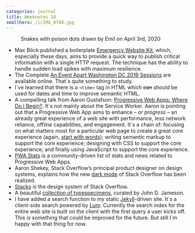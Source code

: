 ```yaml
---
categories: journal
title: Weeknotes 14
smallhero: /i/IMG_0768.jpg
---
```

<figure><figcaption>Snakes with poison dots drawn by Emil on April 3rd, 2020</figcaption></figure>

- Max Böck published a boilerplate [Emergency Website Kit](https://mxb.dev/blog/emergency-website-kit/), which, especially these days, aims to provide a quick way to publish critical information with a single HTTP request. The technique has the ability to handle sudden load spikes with maximum resilience.
- The Complete [An Event Apart Washington DC 2019 Sessions](https://aneventapart.com/news/post/the-complete-aea-dc-2019-now-online) are available online. That´s quite something to study.
- I´ve learned that there is a <code>&lt;time&gt;</code> tag in HTML which <s>can</s> should be used for dates and time to improve semantic HTML.
- A compelling talk from Aaron Gustafson: [Progressive Web Apps: Where Do I Begin?](https://aneventapart.com/news/post/progressive-web-apps-where-do-i-begin-aea-video). It´s not mainly about the Service Worker. Aaron is pointing out that a Progressive Web App aims to enhance *– or progress –* an already great experience of a web site with performance, less network reliance, offline capabilities, and engagement. It´s a chain of: focusing on what matters most for a particular web page to create a great core experience (again, [start with words](https://justinjackson.ca/words.html)); writing semantic markup to support the core experience; designing with CSS to support the core experience; and finally using JavaScript to support the core experience.
- [PWA Stats](https://www.pwastats.com) is a community-driven list of stats and news related to Progressive Web Apps.
- Aaron Shekey, Stack Overflow’s principal product designer on design systems, explains how the new [dark mode](https://stackoverflow.blog/2020/03/31/building-dark-mode-on-stack-overflow/) of Stack Overflow has been realized.
- [Stacks](https://stackoverflow.design) is the design system of Stack Overflow.
- A beautiful [collection of typespecimens](https://typespecimens.io), curated by John D. Jameson.
- I have added a search function to my static [Jekyll](https://jekyllrb.com)-driven site. It´s a client-side search powered by [Lunr](https://lunrjs.com). Currently the search index for the entire web site is built on the client with the first query a user kicks off. This is something that could be improved for the future. But still I´m happy with that thing for now.


